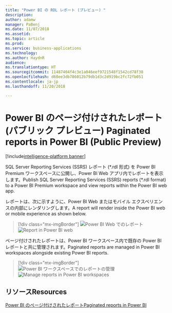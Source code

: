 ```yaml
---
title: "Power BI の RDL レポート (プレビュー) "
description: 
author: adamw
manager: PaBenj
ms.date: 11/07/2018
ms.assetid: 
ms.topic: article
ms.prod: 
ms.service: business-applications
ms.technology: 
ms.author: HaydnR
audience: 
ms.translationtype: HT
ms.sourcegitcommit: 11487404f4c3e1a046eef9721548f1542cd78f38
ms.openlocfilehash: d60ee3db786012b79db1d3c2d919bc2fc72fb051
ms.contentlocale: ja-jp
ms.lasthandoff: 11/20/2018

---
```

# <a name="paginated-reports-in-power-bi-public-preview"></a><span data-ttu-id="b0d40-102">Power BI のページ付けされたレポート (パブリック プレビュー) </span><span class="sxs-lookup"><span data-stu-id="b0d40-102">Paginated reports in Power BI (Public Preview)</span></span>

[!include[intelligence-platform banner](../../includes/intelligence-platform.md)]





<span data-ttu-id="b0d40-103">SQL Server Reporting Services (SSRS) レポート (\*.rdl 形式) を Power BI Premium ワークスペースに公開し、Power BI Web アプリ内でレポートを表示します。</span><span class="sxs-lookup"><span data-stu-id="b0d40-103">Publish SQL Server Reporting Services (SSRS) reports (\*.rdl format) to a Power BI Premium workspace and view reports within the Power BI web app.</span></span> 

<span data-ttu-id="b0d40-104">レポートは、次に示すように、Power BI Web またはモバイル エクスペリエンスの内部にレンダリングします。</span><span class="sxs-lookup"><span data-stu-id="b0d40-104">A report will render inside the Power BI web or mobile experience as shown below.</span></span>

> [!div class="mx-imgBorder"]
> <span data-ttu-id="b0d40-105">![Power BI Web でのレポート](media/rdl-report-render.png "Power BI Web でのレポート")</span><span class="sxs-lookup"><span data-stu-id="b0d40-105">![Report in Power BI web](media/rdl-report-render.png "Report in Power BI web")</span></span>

<span data-ttu-id="b0d40-106">ページ付けされたレポートは、Power BI ワークスペース内で既存の Power BI レポートと共に管理されます。</span><span class="sxs-lookup"><span data-stu-id="b0d40-106">Paginated reports are managed in Power BI workspaces alongside existing Power BI reports.</span></span>

> [!div class="mx-imgBorder"]
> <span data-ttu-id="b0d40-107">![Power BI ワークスペースでのレポートの管理](media/rdl-report-list.png "Power BI ワークスペースでのレポートの管理")</span><span class="sxs-lookup"><span data-stu-id="b0d40-107">![Manage reports in Power BI workspaces](media/rdl-report-list.png "Manage reports in Power BI workspaces")</span></span>


## <a name="resources"></a><span data-ttu-id="b0d40-108">リソース</span><span class="sxs-lookup"><span data-stu-id="b0d40-108">Resources</span></span>
[<span data-ttu-id="b0d40-109">Power BI のページ付けされたレポート</span><span class="sxs-lookup"><span data-stu-id="b0d40-109">Paginated reports in Power BI</span></span>](https://docs.microsoft.com/en-us/power-bi/paginated-reports-report-builder-power-bi)


